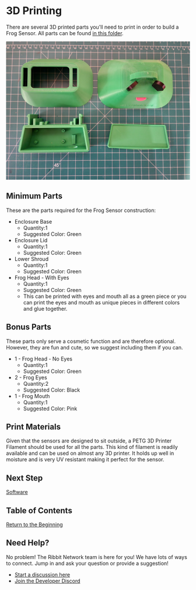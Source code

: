 # 3D Printing

There are several 3D printed parts you'll need to print in order to build a Frog Sensor. All parts can be found [in this folder](https://github.com/Ribbit-Network/ribbit-network-frog-hardware/tree/main/mechanical).

![Parts](images/enclosure_components.jpg)

## Minimum Parts

These are the parts required for the Frog Sensor construction:

* Enclosure Base
  * Quantity:1
  * Suggested Color: Green
* Enclosure Lid
  * Quantity:1
  * Suggested Color: Green
* Lower Shroud
  * Quantity:1
  * Suggested Color: Green
* Frog Head - With Eyes
  * Quantity:1
  * Suggested Color: Green
  * This can be printed with eyes and mouth all as a green piece or you can
  print the eyes and mouth as unique pieces in different colors and glue together.


## Bonus Parts

These parts only serve a cosmetic function and are therefore optional. 
However, they are fun and cute, so we suggest including them if you can.

* 1 - Frog Head - No Eyes
  * Quantity:1
  * Suggested Color: Green
* 2 - Frog Eyes
  * Quantity:2
  * Suggested Color: Black
* 1 - Frog Mouth
  * Quantity:1
  * Suggested Color: Pink

## Print Materials

Given that the sensors are designed to sit outside, a PETG 3D Printer Filament should be used for all the parts. This kind of filament is readily available and can be used on almost any 3D printer. It holds up well in moisture and is very UV resistant making it perfect for the sensor.

## Next Step

[Software](../3-software/3-software.md)

## Table of Contents

[Return to the Beginning](../index.md)

## Need Help?

No problem! The Ribbit Network team is here for you! We have lots of ways to connect. Jump in and ask your question or provide a suggestion!

* [Start a discussion here](https://github.com/Ribbit-Network/ribbit-network-frog-sensor/discussions/new)
* [Join the Developer Discord](https://discord.gg/vq8PkDb2TC)
